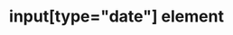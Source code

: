 ---
{
  "title": "input[type=\"date\"] element",
  "description": "",
  "category": "html",
  "keywords": [
    "input[type=\"date\"] element"
  ],
  "last_test_date": "2018-10-31",
  "test_results_url": "https://a11ysupport.io/tech/html/input(type-date)_element",
  "test_url": "https://a11ysupport.io/tech/html/input(type-date)_element",
  "stats": {
    "dragon_win": {
      "chrome": {
        "77": "u"
      }
    },
    "jaws": {
      "chrome": {
        "85": "a"
      },
      "ie": {
        "11": "a"
      },
      "firefox": {
        "80": "a"
      }
    },
    "narrator": {
      "edge": {
        "85": "a"
      }
    },
    "nvda": {
      "chrome": {
        "85": "a"
      },
      "firefox": {
        "80": "a"
      }
    },
    "talkback": {
      "and_chr": {
        "85": "a"
      }
    },
    "va_and": {
      "and_chr": {
        "77": "a"
      }
    },
    "vo_ios": {
      "ios_saf": {
        "14.0": "a"
      }
    },
    "vo_macos": {
      "safari": {
        "14.0": "a"
      }
    },
    "orca": {
      "firefox": {
        "80": "a"
      }
    },
    "vc_ios": {
      "ios_saf": {
        "13.1": "a"
      }
    },
    "vc_macos": {
      "safari": {
        "13.0.2": "a"
      }
    },
    "wsr": {
      "chrome": {
        "77": "a"
      }
    }
  },
  "links": {
    "WHATWG HTML spec for input[type=\"date\"]": "https://html.spec.whatwg.org/multipage/input.html#date-state-(type=date)",
    "HTML AAM for the input[type=\"date\"]": "https://w3c.github.io/html-aam/#el-input-date"
  }
}
---